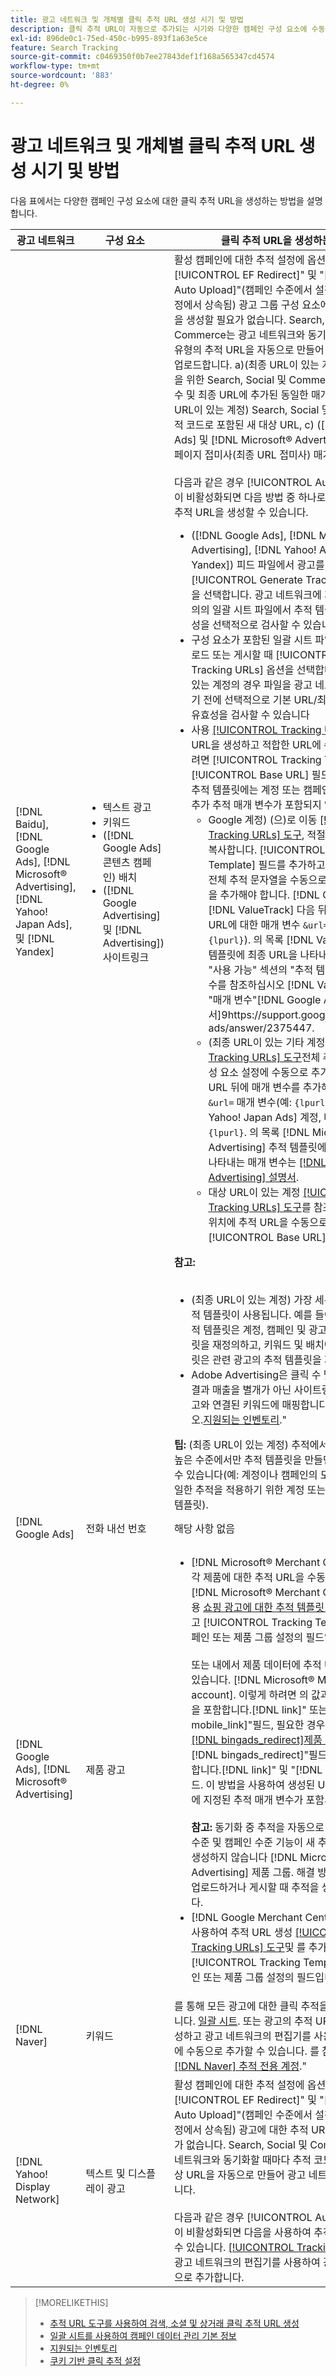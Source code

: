 ```yaml
---
title: 광고 네트워크 및 개체별 클릭 추적 URL 생성 시기 및 방법
description: 클릭 추적 URL이 자동으로 추가되는 시기와 다양한 캠페인 구성 요소에 수동으로 추가하는 시기 및 방법을 알아봅니다.
exl-id: 896de0c1-75ed-450c-b995-893f1a63e5ce
feature: Search Tracking
source-git-commit: c0469350f0b7ee27843def1f168a565347cd4574
workflow-type: tm+mt
source-wordcount: '883'
ht-degree: 0%

---
```


# 광고 네트워크 및 개체별 클릭 추적 URL 생성 시기 및 방법

다음 표에서는 다양한 캠페인 구성 요소에 대한 클릭 추적 URL을 생성하는 방법을 설명합니다.

| 광고 네트워크 | 구성 요소 | 클릭 추적 URL을 생성하는 방법 |
| ---- | ---- | ---- |
| [!DNL Baidu], [!DNL Google Ads], [!DNL Microsoft® Advertising], [!DNL Yahoo! Japan Ads], 및 [!DNL Yandex] | <ul><li>텍스트 광고</li><li>키워드</li><li>([!DNL Google Ads] 콘텐츠 캠페인) 배치</li><li>([!DNL Google Advertising] 및 [!DNL Advertising]) 사이트링크</li></ul> | 활성 캠페인에 대한 추적 설정에 옵션 이 포함된 경우[!UICONTROL EF Redirect]&quot; 및 &quot;[!UICONTROL Auto Upload]&quot;(캠페인 수준에서 설정되거나 계정 설정에서 상속됨) 광고 그룹 구성 요소에 대한 추적 URL을 생성할 필요가 없습니다. Search, Social 및 Commerce는 광고 네트워크와 동기화할 때마다 다음 유형의 추적 URL을 자동으로 만들어 광고 네트워크에 업로드합니다. a)(최종 URL이 있는 계정) 추적 템플릿을 위한 Search, Social 및 Commerce 추적 매개 변수 및 최종 URL에 추가된 동일한 매개 변수, b)(대상 URL이 있는 계정) Search, Social 및 Commerce 추적 코드로 포함된 새 대상 URL, c) ([!DNL Google Ads] 및 [!DNL Microsoft® Advertising] 계정) 랜딩 페이지 접미사(최종 URL 접미사) 매개 변수.<br><br>다음과 같은 경우 [!UICONTROL Auto Upload] 옵션이 비활성화되면 다음 방법 중 하나로 구성 요소에 대한 추적 URL을 생성할 수 있습니다.<ul><li>([!DNL Google Ads], [!DNL Microsoft® Advertising], [!DNL Yahoo! Ads], 및 [!DNL Yandex]) 피드 파일에서 광고를 게시할 때 [!UICONTROL Generate Tracking URLs] 옵션을 선택합니다. 광고 네트워크에 게시하기 전에 임의의 일괄 시트 파일에서 추적 템플릿 필드의 유효성을 선택적으로 검사할 수 있습니다.</li><li>구성 요소가 포함된 일괄 시트 파일을 다운로드, 업로드 또는 게시할 때 [!UICONTROL Generate Tracking URLs] 옵션을 선택합니다. 대상 URL이 있는 계정의 경우 파일을 광고 네트워크에 게시하기 전에 선택적으로 기본 URL/최종 URL 필드의 유효성을 검사할 수 있습니다</li><li>사용 [[!UICONTROL Tracking URLs] 도구](/help/search-social-commerce/tools/click-tracking-url-generate.md) 추적 URL을 생성하고 적합한 URL에 수동으로 추가하려면 [!UICONTROL Tracking Template] 또는 [!UICONTROL Base URL] 필드. <b>참고:</b> 생성하는 추적 템플릿에는 계정 또는 캠페인 설정에 지정된 추가 추적 매개 변수가 포함되지 않습니다.<ul><li>Google 계정) (으)로 이동 [[!UICONTROL Tracking URLs] 도구](/help/search-social-commerce/tools/click-tracking-url-generate.md), 적절한 의 화면 값을 복사합니다. [!UICONTROL Tracking Template] 필드를 추가하고 구성 요소 설정에 전체 추적 문자열을 수동으로 추가합니다. 다음을 추가해야 합니다. [!DNL Google Ads] [!DNL ValueTrack] 다음 뒤에 있는 최종 URL에 대한 매개 변수 `&url=` 매개 변수(예: `{lpurl}`). 의 목록 [!DNL ValueTrack] 추적 템플릿에 최종 URL을 나타내는 매개 변수는 &quot;사용 가능&quot; 섹션의 &quot;추적 템플릿만&quot; 매개 변수를 참조하십시오 [!DNL ValueTrack] 의 &quot;매개 변수&quot;[!DNL Google Ads] 설명서]9https://support.google.com/google-ads/answer/2375447.</li><li>(최종 URL이 있는 기타 계정) [[!UICONTROL Tracking URLs] 도구](/help/search-social-commerce/tools/click-tracking-url-generate.md)전체 추적 문자열을 구성 요소 설정에 수동으로 추가합니다. 최종 URL 뒤에 매개 변수를 추가해야 합니다. `&url=` 매개 변수(예: `{lpurl}`). 대상 [!DNL Yahoo! Japan Ads] 계정, 매개 변수 사용 `{lpurl}`. 의 목록 [!DNL Microsoft® Advertising] 추적 템플릿에서 최종 URL을 나타내는 매개 변수는 [[!DNL Microsoft® Advertising] 설명서](https://help.bingads.microsoft.com/#apex/3/en/56799).</li><li>대상 URL이 있는 계정 [[!UICONTROL Tracking URLs] 도구](/help/search-social-commerce/tools/click-tracking-url-generate.md)를 참조하고 해당하는 위치에 추적 URL을 수동으로 추가합니다 [!UICONTROL Base URL] 필드.</li></ul></li></ul><b>참고:</b><br><br><ul><li>(최종 URL이 있는 계정) 가장 세분화된 수준의 추적 템플릿이 사용됩니다. 예를 들어 키워드 수준 추적 템플릿은 계정, 캠페인 및 광고 그룹 수준 템플릿을 재정의하고, 키워드 및 배치에 대한 추적 템플릿은 관련 광고의 추적 템플릿을 재정의합니다.</li><li>Adobe Advertising은 클릭 수 및 사이트링크의 결과 매출을 별개가 아닌 사이트링크가 포함된 광고와 연결된 키워드에 매핑합니다. 를 참조하십시오.[지원되는 인벤토리](/help/search-social-commerce/introduction/supported-inventory.md).&quot;</li></ul><b>팁:</b> (최종 URL이 있는 계정) 추적에서는 필요한 가장 높은 수준에서만 추적 템플릿을 만들면 더 쉽게 관리할 수 있습니다(예: 계정이나 캠페인의 모든 엔티티에 동일한 추적을 적용하기 위한 계정 또는 캠페인 수준 추적 템플릿). |
| [!DNL Google Ads] | 전화 내선 번호 | 해당 사항 없음 |
| [!DNL Google Ads], [!DNL Microsoft® Advertising] | 제품 광고 | <ul><li>[!DNL Microsoft® Merchant Center] 계정: 의 각 제품에 대한 추적 URL을 수동으로 만듭니다. [!DNL Microsoft® Merchant Center] 계정 사용 [쇼핑 광고에 대한 추적 템플릿 형식](/help/search-social-commerce/tracking/formats-click-tracking-microsoft.md)및 를 추가하고 [!UICONTROL Tracking Template] 계정, 캠페인 또는 제품 그룹 설정의 필드입니다.<br><br>또는 내에서 제품 데이터에 추적 URL을 추가할 수 있습니다. [!DNL Microsoft® Merchant Center account]. 이렇게 하려면 의 값과 함께 추적 URL을 포함합니다.[!DNL link]&quot; 또는 &quot;[!DNL mobile_link]&quot;필드, 필요한 경우 [사용자 정의 열 &quot;[!DNL bingads_redirect]제품 피드 내 &quot;](https://help.ads.microsoft.com/#apex/3/en/51084). 의 값[!DNL bingads_redirect]&quot;필드는 의 값을 대체합니다.[!DNL link]&quot; 및 &quot;[!DNL mobile_link]&quot; 필드. 이 방법을 사용하여 생성된 URL에는 계정 설정에 지정된 추적 매개 변수가 포함되지 않습니다.<br><br><b>참고:</b> 동기화 중 추적을 자동으로 업로드하는 계정 수준 및 캠페인 수준 기능이 새 추적에 대한 추적을 생성하지 않습니다 [!DNL Microsoft® Advertising] 제품 그룹. 해결 방법은 일괄 시트를 업로드하거나 게시할 때 추적을 생성하는 것입니다.</li><li>[!DNL Google Merchant Center] 계정: 다음을 사용하여 추적 URL 생성 [[!UICONTROL Tracking URLs] 도구](/help/search-social-commerce/tools/click-tracking-url-generate.md)및 를 추가하고 [!UICONTROL Tracking Template] 계정, 캠페인 또는 제품 그룹 설정의 필드입니다.</li></ul> |
| [!DNL Naver] | 키워드 | 를 통해 모든 광고에 대한 클릭 추적을 설정할 수 있습니다. [일괄 시트](/help/search-social-commerce/campaign-management/bulksheets/bulksheet-about.md). 또는 광고의 추적 URL을 수동으로 생성하고 광고 네트워크의 편집기를 사용하여 광고 설정에 수동으로 추가할 수 있습니다. 를 참조하십시오.[구현 [!DNL Naver] 추적 전용 계정](/help/search-social-commerce/campaign-management/naver-tracking-only-account-implement.md).&quot; |
| [!DNL Yahoo! Display Network] | 텍스트 및 디스플레이 광고 | 활성 캠페인에 대한 추적 설정에 옵션 이 포함된 경우[!UICONTROL EF Redirect]&quot; 및 &quot;[!UICONTROL Auto Upload]&quot;(캠페인 수준에서 설정되거나 계정 설정에서 상속됨) 광고에 대한 추적 URL을 생성할 필요가 없습니다. Search, Social 및 Commerce는 광고 네트워크와 동기화할 때마다 추적 코드가 포함된 새 대상 URL을 자동으로 만들어 광고 네트워크에 업로드합니다.<br><br>다음과 같은 경우 [!UICONTROL Auto Upload] 옵션이 비활성화되면 다음을 사용하여 추적 URL을 생성할 수 있습니다. [[!UICONTROL Tracking URLs] 도구](/help/search-social-commerce/tools/click-tracking-url-generate.md)광고 네트워크의 편집기를 사용하여 광고 설정에 수동으로 추가합니다. |

>[!MORELIKETHIS]
>
>* [추적 URL 도구를 사용하여 검색, 소셜 및 상거래 클릭 추적 URL 생성](/help/search-social-commerce/tools/click-tracking-url-generate.md)
>* [일괄 시트를 사용하여 캠페인 데이터 관리 기본 정보](/help/search-social-commerce/campaign-management/bulksheets/bulksheet-about.md)
>* [지원되는 인벤토리](/help/search-social-commerce/introduction/supported-inventory.md)
>* [쿠키 기반 클릭 추적 설정](/help/search-social-commerce/tracking/click-tracking-set-up.md)
